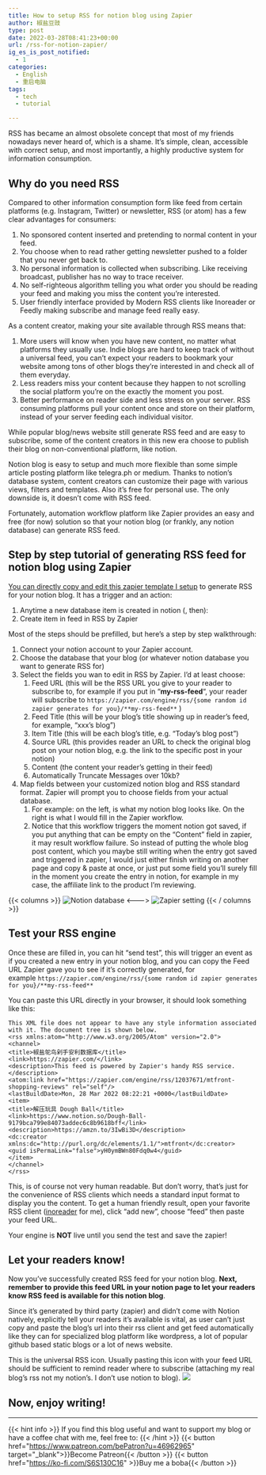 ```yaml
---
title: How to setup RSS for notion blog using Zapier
author: 椒盐豆豉
type: post
date: 2022-03-28T08:41:23+00:00
url: /rss-for-notion-zapier/
ig_es_is_post_notified:
  - 1
categories:
  - English
  - 重启电脑
tags:
  - tech
  - tutorial

---
```


RSS has became an almost obsolete concept that most of my friends nowadays never heard of, which is a shame. It’s simple, clean, accessible with correct setup, and most importantly, a highly productive system for information consumption.

## **Why do you need RSS**

Compared to other information consumption form like feed from certain platforms (e.g. Instagram, Twitter) or newsletter, RSS (or atom) has a few clear advantages for consumers:

1. No sponsored content inserted and pretending to normal content in your feed.
2. You choose when to read rather getting newsletter pushed to a folder that you never get back to.
3. No personal information is collected when subscribing. Like receiving broadcast, publisher has no way to trace receiver.
4. No self-righteous algorithm telling you what order you should be reading your feed and making you miss the content you’re interested.
5. User friendly interface provided by Modern RSS clients like Inoreader or Feedly making subscribe and manage feed really easy.

As a content creator, making your site available through RSS means that:

1. More users will know when you have new content, no matter what platforms they usually use. Indie blogs are hard to keep track of without a universal feed, you can’t expect your readers to bookmark your website among tons of other blogs they’re interested in and check all of them everyday.
2. Less readers miss your content because they happen to not scrolling the social platform you’re on the exactly the moment you post.
3. Better performance on reader side and less stress on your server. RSS consuming platforms pull your content once and store on their platform, instead of your server feeding each individual visitor.

While popular blog/news website still generate RSS feed and are easy to subscribe, some of the content creators in this new era choose to publish their blog on non-conventional platform, like notion.

Notion blog is easy to setup and much more flexible than some simple article posting platform like telegra.ph or medium. Thanks to notion’s database system, content creators can customize their page with various views, filters and templates. Also it’s free for personal use. The only downside is, it doesn’t come with RSS feed.

Fortunately, automation workflow platform like Zapier provides an easy and free (for now) solution so that your notion blog (or frankly, any notion database) can generate RSS feed.

## **Step by step tutorial of generating RSS feed for notion blog using Zapier**

[You can directly copy and edit this zapier template I setup](https://zapier.com/shared/1f9c57a92e22060d33bd891696adaa0402c9b647) to generate RSS for your notion blog. It has a trigger and an action:

1. Anytime a new database item is created in notion (, then):
2. Create item in feed in RSS by Zapier

Most of the steps should be prefilled, but here’s a step by step walkthrough:

1. Connect your notion account to your Zapier account.
2. Choose the database that your blog (or whatever notion database you want to generate RSS for)
3. Select the fields you wan to edit in RSS by Zapier. I’d at least choose:
    1. Feed URL (this will be the RSS URL you give to your reader to subscribe to, for example if you put in “**my-rss-feed**“, your reader will subscribe to `https://zapier.com/engine/rss/{some random id zapier generates for you}/**my-rss-feed**` )
    2. Feed Title (this will be your blog’s title showing up in reader’s feed, for example, “xxx’s blog”)
    3. Item Title (this will be each blog’s title, e.g. “Today’s blog post”)
    4. Source URL (this provides reader an URL to check the original blog post on your notion blog, e.g. the link to the specific post in your notion)
    5. Content (the content your reader’s getting in their feed)
    6. Automatically Truncate Messages over 10kb?
4. Map fields between your customized notion blog and RSS standard format. Zapier will prompt you to choose fields from your actual database.
    1. For example: on the left, is what my notion blog looks like. On the right is what I would fill in the Zapier workflow.
    2. Notice that this workflow triggers the moment notion got saved, if you put anything that can be empty on the “Content” field in zapier, it may result workflow failure. So instead of putting the whole blog post content, which you maybe still writing when the entry got saved and triggered in zapier, I would just either finish writing on another page and copy & paste at once, or just put some field you’ll surely fill in the moment you create the entry in notion, for example in my case, the affiliate link to the product I’m reviewing.

{{< columns >}}
![Notion database](https://s3.nl-ams.scw.cloud/mtfront-blog/2022/03/Screen-Shot-2022-03-28-at-1.07.58-AM-707x1024.png)
<--->
![Zapier setting](https://s3.nl-ams.scw.cloud/mtfront-blog/2022/03/Screen-Shot-2022-03-28-at-1.06.31-AM-1332x1300.png)
{{< / columns >}}
## **Test your RSS engine**

Once these are filled in, you can hit “send test”, this will trigger an event as if you created a new entry in your notion blog, and you can copy the Feed URL Zapier gave you to see if it’s correctly generated, for example `https://zapier.com/engine/rss/{some random id zapier generates for you}/**my-rss-feed**`

You can paste this URL directly in your browser, it should look something like this:

```
This XML file does not appear to have any style information associated with it. The document tree is shown below.
<rss xmlns:atom="http://www.w3.org/2005/Atom" version="2.0">
<channel>
<title>椒盐鸵鸟剁手安利数据库</title>
<link>https://zapier.com/</link>
<description>This feed is powered by Zapier's handy RSS service.</description>
<atom:link href="https://zapier.com/engine/rss/12037671/mtfront-shopping-reviews" rel="self"/>
<lastBuildDate>Mon, 28 Mar 2022 08:22:21 +0000</lastBuildDate>
<item>
<title>解压玩具 Dough Ball</title>
<link>https://www.notion.so/Dough-Ball-9179bca799e84073addec6c8b9618bff</link>
<description>https://amzn.to/3IwBi3D</description>
<dc:creator xmlns:dc="http://purl.org/dc/elements/1.1/">mtfront</dc:creator>
<guid isPermaLink="false">yH0ymBWn80Fdq0w4</guid>
</item>
</channel>
</rss>
```

This, is of course not very human readable. But don’t worry, that’s just for the convenience of RSS clients which needs a standard input format to display you the content. To get a human friendly result, open your favorite RSS client ([inoreader](https://www.inoreader.com/) for me), click “add new”, choose “feed” then paste your feed URL.

Your engine is **NOT** live until you send the test and save the zapier!

## **Let your readers know!**

Now you’ve successfully created RSS feed for your notion blog. **Next, remember to provide this feed URL in your notion page to let your readers know RSS feed is available for this notion blog**.

Since it’s generated by third party (zapier) and didn’t come with Notion natively, explicitly tell your readers it’s available is vital, as user can’t just copy and paste the blog’s url into their rss client and get feed automatically like they can for specialized blog platform like wordpress, a lot of popular github based static blogs or a lot of news website.

This is the universal RSS icon. Usually pasting this icon with your feed URL should be sufficient to remind reader where to subscribe (attaching my real blog’s rss not my notion’s. I don’t use notion to blog). [![](/rss.png)](https://blog.douchi.space/index.xml)

## **Now, enjoy writing!**

---
{{< hint info >}}
If you find this blog useful and want to support my blog or have a coffee chat with me, feel free to:
{{< /hint >}}
{{< button href="https://www.patreon.com/bePatron?u=46962965" target="_blank">}}Become Patreon{{< /button >}}
{{< button href="https://ko-fi.com/S6S130C16" >}}Buy me a boba{{< /button >}}

